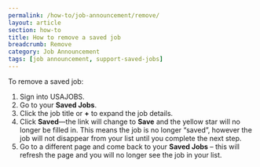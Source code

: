 ```yaml
---
permalink: /how-to/job-announcement/remove/
layout: article
section: how-to
title: How to remove a saved job
breadcrumb: Remove
category: Job Announcement
tags: [job announcement, support-saved-jobs]
---
```


To remove a saved job:

1.	Sign into USAJOBS.
2.	Go to your **Saved Jobs**.
3.	Click the job title or **+** to expand the job details.
4.	Click **Saved**—the link will change to **Save** and the yellow star will no longer be filled in. This means the job is no longer “saved”, however the job will not disappear from your list until you complete the next step.
5.	Go to a different page and come back to your **Saved Jobs** – this will refresh the page and you will no longer see the job in your list.
